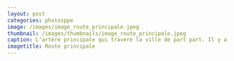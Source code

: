 ```yaml
---
layout: post
categories: photosppe
image: /images/image_route_principale.jpeg
thumbnail: /images/thumbnails/image_route_principale.jpeg
caption: L’artère principale qui travere la ville de part part. Il y a quelques décénnies encore cette route était une magnifique asphalte goudronnée sur laquelle les habitants locaux prenaient une plaisir à s’y flâner entre lac et océan. Plusieurs de ces routes construites par les Allemands sillonnent le sud du Togo, ce qui a permis une cohésion entre les popultions du Sud. Mais l’intention des Allemands, c’était d’évangéliser le plus rapidement possible.
imagetitle: Route principale
---
```

